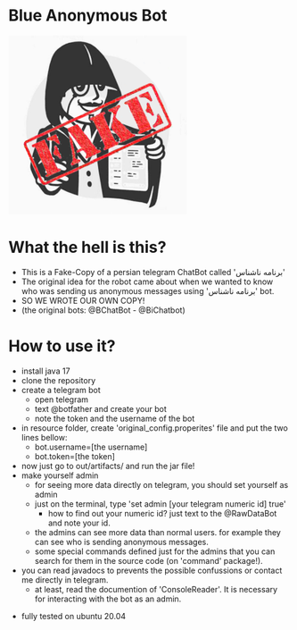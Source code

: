   # Blue Anonymous Bot
  ![logo](logo.png)
  # What the hell is this?
  * This is a Fake-Copy of a persian telegram ChatBot called 'برنامه ناشناس'
  * The original idea for the robot came about when we wanted to know who was sending us anonymous messages using 'برنامه ناشناس' bot.
  * SO WE WROTE OUR OWN COPY!
  * (the original bots: @BChatBot - @BiChatbot)

  # How to use it?
  * install java 17
  * clone the repository
  * create a telegram bot
    * open telegram
    * text @botfather and create your bot
    * note the token and the username of the bot
  * in resource folder, create 'original_config.properites' file and put the two lines bellow:
      * bot.username=[the username]
      * bot.token=[the token]
  * now just go to out/artifacts/ and run the jar file!
  * make yourself admin
    * for seeing more data directly on telegram, you should set yourself as admin
    * just on the terminal, type 'set admin [your telegram numeric id] true'
      * how to find out your numeric id? just text to the @RawDataBot and note your id.
    * the admins can see more data than normal users. for example they can see who is sending anonymous messages.
    * some special commands defined just for the admins that you can search for them in the source code (on 'command' package!).
  * you can read javadocs to prevents the possible confussions or contact me directly in telegram.
    * at least, read the documention of 'ConsoleReader'. It is necessary for interacting with the bot as an admin.

- fully tested on ubuntu 20.04
